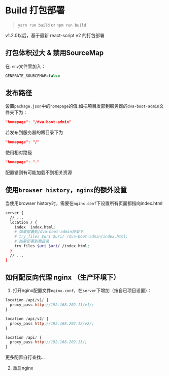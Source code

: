 # Build 打包部署

> `yarn run build` or `npm run build`

v1.2.0以后，基于最新 react-script v2 的打包部署

## 打包体积过大 & 禁用SourceMap

在`.env`文件里加入：
```js
GENERATE_SOURCEMAP=false
```

## 发布路径

设置`package.json`中的`homepage`的值,如把项目发部到服务器的`dva-boot-admin`文件夹下为：
```json
"homepage": "/dva-boot-admin"
```
若发布到服务器的跟目录下为
```json
"homepage": "/"
```
使用相对路径
```json
"homepage": "."
```
配置错则有可能加载不到相关资源

## 使用`browser history`，`nginx`的额外设置

当使用browser history时，需要在`nginx.conf`下设置所有页面都指向index.html
```bash
server {
  // ...
  location / {
    index  index.html;
    # 如果部署到/dva-boot-admin目录下
    # try_files $uri $uri/ /dva-boot-admin/index.html;
    # 如果部署到根目录
    try_files $uri $uri/ /index.html;
  }
  // ...
}
```

## 如何配反向代理 nginx （生产环境下）

1. 打开nginx配置文件`nginx.conf`，在`server`下增加（按自已项目设置）：
```js
location /api/v1/ {
  proxy_pass http://192.168.202.11/v1/;
}

location /api/v2/ {
  proxy_pass http://192.168.202.12/v2/;
}

location /api/ {
  proxy_pass http://192.168.202.13/;
}
```
更多配置自行查找...

2. 重启nginx